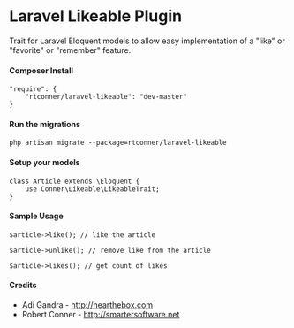 Laravel Likeable Plugin
============

Trait for Laravel Eloquent models to allow easy implementation of a "like" or "favorite" or "remember" feature.

#### Composer Install

    "require": {
        "rtconner/laravel-likeable": "dev-master"
    }

#### Run the migrations

	php artisan migrate --package=rtconner/laravel-likeable
	
#### Setup your models

    class Article extends \Eloquent {
        use Conner\Likeable\LikeableTrait;
    }

#### Sample Usage

    $article->like(); // like the article
    
    $article->unlike(); // remove like from the article
    
    $article->likes(); // get count of likes
    
#### Credits

 - Adi Gandra - http://nearthebox.com
 - Robert Conner - http://smartersoftware.net